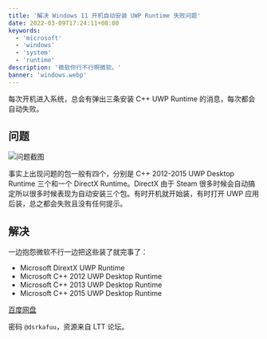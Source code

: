 ```yaml
---
title: '解决 Windows 11 开机自动安装 UWP Runtime 失败问题'
date: 2022-03-09T17:24:11+08:00
keywords:
  - 'microsoft'
  - 'windows'
  - 'system'
  - 'runtime'
description: '微软你行不行啊微软。'
banner: 'windows.webp'
---
```


每次开机进入系统，总会有弹出三条安装 C++ UWP Runtime 的消息，每次都会自动失败。

<!--more-->

## 问题

![问题截图](20220309171235.webp)

事实上出现问题的包一般有四个，分别是 C++ 2012-2015 UWP Desktop Runtime 三个和一个 DirectX Runtime。DirectX 由于 Steam 很多时候会自动搞定所以很多时候表现为自动安装三个包。有时开机就开始装，有时打开 UWP 应用后装，总之都会失败且没有任何提示。

## 解决

一边抱怨微软不行一边把这些装了就完事了：

- Microsoft DirextX UWP Runtime
- Microsoft C++ 2012 UWP Desktop Runtime
- Microsoft C++ 2013 UWP Desktop Runtime
- Microsoft C++ 2015 UWP Desktop Runtime

[百度网盘](https://pan.baidu.com/s/1Zf7lQp3r-ismR77YapTm0g?pwd=45na)

密码 `@dsrkafuu`，资源来自 LTT 论坛。
